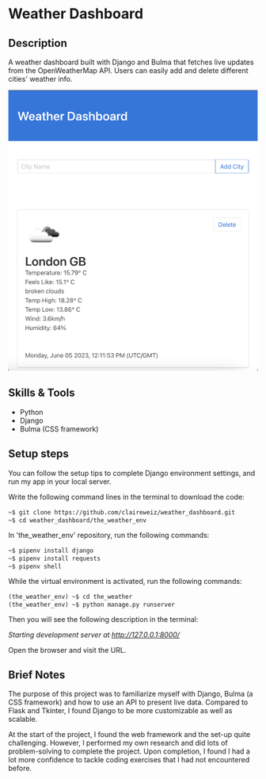 <h1> Weather Dashboard </h1> 
 
<h2>Description</h2>

A weather dashboard built with Django and Bulma that fetches live updates from the OpenWeatherMap API. Users can easily add and delete different cities' weather info.


![image](https://github.com/claireweiz/weather_dashboard/blob/main/dashboard.png)

<h2>Skills & Tools</h2>

* Python
* Django
* Bulma (CSS framework)

<h2>Setup steps</h2>

You can follow the setup tips to complete Django environment settings, and run my app in your local server.

Write the following command lines in the terminal to download the code:
```
~$ git clone https://github.com/claireweiz/weather_dashboard.git
~$ cd weather_dashboard/the_weather_env
```

In 'the_weather_env' repository, run the following commands:
```
~$ pipenv install django
~$ pipenv install requests
~$ pipenv shell
```
While the virtual environment is activated, run the following commands:
```
(the_weather_env) ~$ cd the_weather
(the_weather_env) ~$ python manage.py runserver
```
Then you will see the following description in the terminal:

*Starting development server at http://127.0.0.1:8000/*

Open the browser and visit the URL.


<h2>Brief Notes</h2>

The purpose of this project was to familiarize myself with Django, Bulma (a CSS framework) and how to use an API to present live data. Compared to Flask and Tkinter, I found Django to be more customizable as well as scalable.

At the start of the project, I found the web framework and the set-up quite challenging. However, I performed my own research and did lots of problem-solving to complete the project. Upon completion, I found I had a lot more confidence to tackle coding exercises that I had not encountered before.